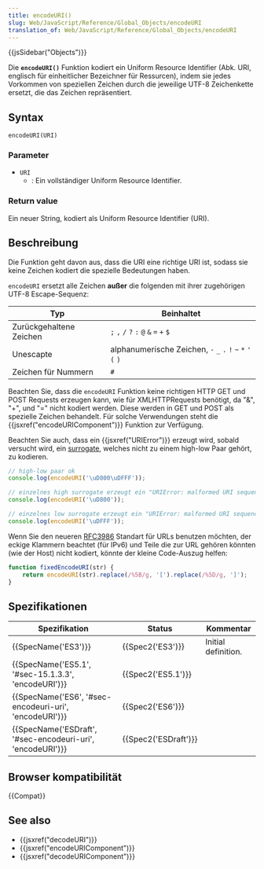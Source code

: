 ```yaml
---
title: encodeURI()
slug: Web/JavaScript/Reference/Global_Objects/encodeURI
translation_of: Web/JavaScript/Reference/Global_Objects/encodeURI
---
```

{{jsSidebar("Objects")}}

Die **`encodeURI()`** Funktion kodiert ein Uniform Resource Identifier (Abk. URI, englisch für einheitlicher Bezeichner für Ressurcen), indem sie jedes Vorkommen von speziellen Zeichen durch die jeweilige UTF-8 Zeichenkette ersetzt, die das Zeichen repräsentiert.

## Syntax

    encodeURI(URI)

### Parameter

- `URI`
  - : Ein vollständiger Uniform Resource Identifier.

### Return value

Ein neuer String, kodiert als Uniform Resource Identifier (URI).

## Beschreibung

Die Funktion geht davon aus, dass die URI eine richtige URI ist, sodass sie keine Zeichen kodiert die spezielle Bedeutungen haben.

`encodeURI` ersetzt alle Zeichen **außer** die folgenden mit ihrer zugehörigen UTF-8 Escape-Sequenz:

| Typ                     | Beinhaltet                                                   |
| ----------------------- | ------------------------------------------------------------ |
| Zurückgehaltene Zeichen | `;` `,` `/` `?` `:` `@` `&` `=` `+` `$`                      |
| Unescapte               | alphanumerische Zeichen, `-` `_` `.` `!` `~` `*` `'` `(` `)` |
| Zeichen für Nummern     | `#`                                                          |

Beachten Sie, dass die `encodeURI` Funktion keine richtigen HTTP GET und POST Requests erzeugen kann, wie für XMLHTTPRequests benötigt, da "&", "+", und "=" nicht kodiert werden. Diese werden in GET und POST als spezielle Zeichen behandelt. Für solche Verwendungen steht die {{jsxref("encodeURIComponent")}} Funktion zur Verfügung.

Beachten Sie auch, dass ein {{jsxref("URIError")}} erzeugt wird, sobald versucht wird, ein [surrogate](https://de.wikipedia.org/wiki/UTF-16#Kodierung), welches nicht zu einem high-low Paar gehört, zu kodieren.

```js
// high-low paar ok
console.log(encodeURI('\uD800\uDFFF'));

// einzelnes high surrogate erzeugt ein "URIError: malformed URI sequence"
console.log(encodeURI('\uD800'));

// einzelnes low surrogate erzeugt ein "URIError: malformed URI sequence"
console.log(encodeURI('\uDFFF'));
```

Wenn Sie den neueren [RFC3986](http://tools.ietf.org/html/rfc3986) Standart für URLs benutzen möchten, der eckige Klammern beachtet (für IPv6) und Teile die zur URL gehören könnten (wie der Host) nicht kodiert, könnte der kleine Code-Auszug helfen:

```js
function fixedEncodeURI(str) {
    return encodeURI(str).replace(/%5B/g, '[').replace(/%5D/g, ']');
}
```

## Spezifikationen

| Spezifikation                                                                | Status                       | Kommentar           |
| ---------------------------------------------------------------------------- | ---------------------------- | ------------------- |
| {{SpecName('ES3')}}                                                     | {{Spec2('ES3')}}         | Initial definition. |
| {{SpecName('ES5.1', '#sec-15.1.3.3', 'encodeURI')}}         | {{Spec2('ES5.1')}}     |                     |
| {{SpecName('ES6', '#sec-encodeuri-uri', 'encodeURI')}}     | {{Spec2('ES6')}}         |                     |
| {{SpecName('ESDraft', '#sec-encodeuri-uri', 'encodeURI')}} | {{Spec2('ESDraft')}} |                     |

## Browser kompatibilität

{{Compat}}

## See also

- {{jsxref("decodeURI")}}
- {{jsxref("encodeURIComponent")}}
- {{jsxref("decodeURIComponent")}}
